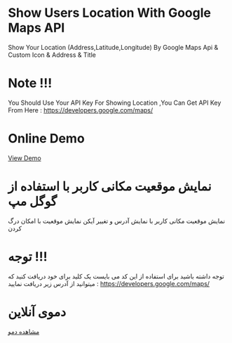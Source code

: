 # Show Users Location With Google Maps API
Show Your Location (Address,Latitude,Longitude) By Google Maps Api & Custom Icon & Address & Title
# Note !!!
You Should Use Your API Key For Showing Location ,You Can Get API Key From Here : https://developers.google.com/maps/ 
# Online Demo
<a href="//aminarjmand.com/demo/coding/javascript/08/ShowLocationWithGoogleMapsAPI.html">View Demo</a>

# نمایش موقعیت مکانی کاربر با استفاده از گوگل مپ
نمایش موقعیت مکانی کاربر با نمایش آدرس و تغییر آیکن نمایش موقعیت با امکان درگ کردن
# توجه !!!
توجه داشته باشید برای استفاده از این کد می بایست یک کلید برای خود دریافت کنید که میتوانید از آدرس زیر دریافت نمایید : https://developers.google.com/maps/ 

# دموی آنلاین
<a href="//aminarjmand.com/demo/coding/javascript/08/ShowLocationWithGoogleMapsAPI.html">مشاهده دمو</a>
